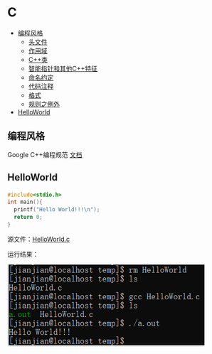 # C
- [编程风格](#编程风格)
  * [头文件](#编程风格:头文件)
  * [作用域](#编程风格:作用域)
  * [C++类](#编程风格:C++类)
  * [智能指针和其他C++特征](#编程风格:智能指针和其他C++特征)
  * [命名约定](#编程风格:命名约定)
  * [代码注释](#编程风格:代码注释)
  * [格式](#编程风格:格式)
  * [规则之例外](#编程风格:规则之例外)
- [HelloWorld](#HelloWorld)

## 编程风格
Google C++编程规范 [文档](https://google.github.io/styleguide/cppguide.html)

## HelloWorld

```C
#include<stdio.h>
int main(){
  printf("Hello World!!!\n");
  return 0;
}
```

源文件：[HelloWorld.c](source/HelloWorld.c)

运行结果：

![CentOS7](image/HelloWorld.png)

## 
